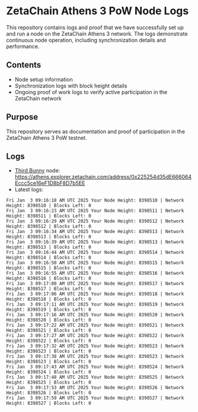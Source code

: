 # ZetaChain Athens 3 PoW Node Logs
This repository contains logs and proof that we have successfully set up and run a node on the ZetaChain Athens 3 network. The logs demonstrate continuous node operation, including synchronization details and performance.

## Contents
- Node setup information
- Synchronization logs with block height details
- Ongoing proof of work logs to verify active participation in the ZetaChain network

## Purpose
This repository serves as documentation and proof of participation in the ZetaChain Athens 3 PoW testnet.

## Logs

- [Third Bunny](https://thirdbunny.xyz/) node: https://athens.explorer.zetachain.com/address/0x225254d35dE666064Eccc5ce16eF1D8bF8D7b5EE
- Latest logs:
```
Fri Jan  3 09:16:18 AM UTC 2025 Your Node Height: 8398510 | Network Height: 8398510 | Blocks Left: 0
Fri Jan  3 09:16:23 AM UTC 2025 Your Node Height: 8398511 | Network Height: 8398511 | Blocks Left: 0
Fri Jan  3 09:16:29 AM UTC 2025 Your Node Height: 8398512 | Network Height: 8398512 | Blocks Left: 0
Fri Jan  3 09:16:34 AM UTC 2025 Your Node Height: 8398513 | Network Height: 8398513 | Blocks Left: 0
Fri Jan  3 09:16:39 AM UTC 2025 Your Node Height: 8398513 | Network Height: 8398513 | Blocks Left: 0
Fri Jan  3 09:16:44 AM UTC 2025 Your Node Height: 8398514 | Network Height: 8398514 | Blocks Left: 0
Fri Jan  3 09:16:50 AM UTC 2025 Your Node Height: 8398515 | Network Height: 8398515 | Blocks Left: 0
Fri Jan  3 09:16:55 AM UTC 2025 Your Node Height: 8398516 | Network Height: 8398516 | Blocks Left: 0
Fri Jan  3 09:17:00 AM UTC 2025 Your Node Height: 8398517 | Network Height: 8398517 | Blocks Left: 0
Fri Jan  3 09:17:06 AM UTC 2025 Your Node Height: 8398518 | Network Height: 8398518 | Blocks Left: 0
Fri Jan  3 09:17:11 AM UTC 2025 Your Node Height: 8398519 | Network Height: 8398519 | Blocks Left: 0
Fri Jan  3 09:17:16 AM UTC 2025 Your Node Height: 8398520 | Network Height: 8398520 | Blocks Left: 0
Fri Jan  3 09:17:22 AM UTC 2025 Your Node Height: 8398521 | Network Height: 8398521 | Blocks Left: 0
Fri Jan  3 09:17:27 AM UTC 2025 Your Node Height: 8398522 | Network Height: 8398522 | Blocks Left: 0
Fri Jan  3 09:17:32 AM UTC 2025 Your Node Height: 8398523 | Network Height: 8398523 | Blocks Left: 0
Fri Jan  3 09:17:38 AM UTC 2025 Your Node Height: 8398523 | Network Height: 8398523 | Blocks Left: 0
Fri Jan  3 09:17:43 AM UTC 2025 Your Node Height: 8398524 | Network Height: 8398524 | Blocks Left: 0
Fri Jan  3 09:17:48 AM UTC 2025 Your Node Height: 8398525 | Network Height: 8398525 | Blocks Left: 0
Fri Jan  3 09:17:53 AM UTC 2025 Your Node Height: 8398526 | Network Height: 8398526 | Blocks Left: 0
Fri Jan  3 09:17:59 AM UTC 2025 Your Node Height: 8398527 | Network Height: 8398527 | Blocks Left: 0
```
